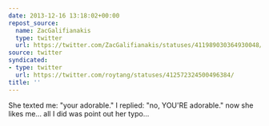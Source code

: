 ```yaml
---
date: 2013-12-16 13:18:02+00:00
repost_source:
  name: ZacGalifianakis
  type: twitter
  url: https://twitter.com/ZacGalifianakis/statuses/411989030364930048/
source: twitter
syndicated:
- type: twitter
  url: https://twitter.com/roytang/statuses/412572324500496384/
title: ''
---
```


She texted me: "your adorable." I replied: "no, YOU'RE adorable." now she likes me... all I did was point out her typo...